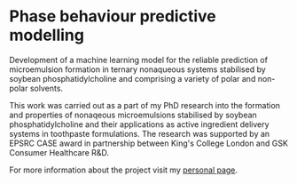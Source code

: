 # Phase behaviour predictive modelling 

Development of a machine learning model for the reliable prediction of microemulsion formation in ternary nonaqueous systems stabilised by soybean phosphatidylcholine and comprising a variety of polar and non-polar solvents.

This work was carried out as a part of my PhD research into the formation and properties of nonaqeous microemulsions stabilised by soybean phosphatidylcholine and their applications as active ingredient delivery systems in toothpaste formulations. The research was supported by an EPSRC CASE award in partnership between King's College London and GSK Consumer Healthcare R&D. 

For more information about the project visit my [personal page](https://simonakolarova.github.io/Phase_behaviour_predictive_modelling.html).
